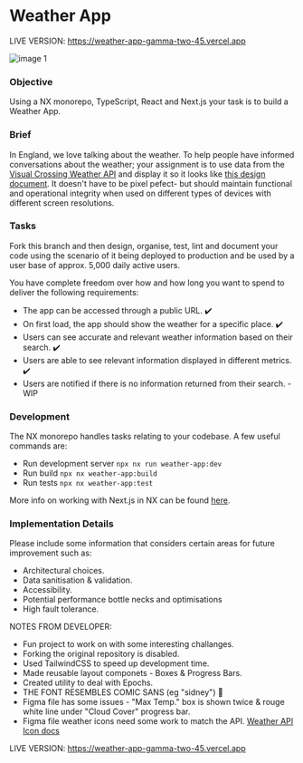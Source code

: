 # Weather App

LIVE VERSION: https://weather-app-gamma-two-45.vercel.app

![image 1](https://github.com/echo724/notion2md/assets/78376735/6b880ad1-3ff2-4cdd-8d06-ff708314772d)

### Objective

Using a NX monorepo, TypeScript, React and Next.js your task is to build a Weather App.

### Brief

In England, we love talking about the weather. To help people have informed conversations about the weather; your assignment is to use data from the [Visual Crossing Weather API](https://www.visualcrossing.com/resources/documentation/weather-api/timeline-weather-api/) and display it so it looks like [this design document](https://www.figma.com/file/FNdVsOUJA53CWMW9mnraYk/Weather-App?type=design&node-id=0%3A1&t=FPsFSmGIgDaH48F6-1). It doesn't have to be pixel pefect- but should maintain functional and operational integrity when used on different types of devices with different screen resolutions.

### Tasks

Fork this branch and then design, organise, test, lint and document your code using the scenario of it being deployed to production and be used by a user base of approx. 5,000 daily active users.

You have complete freedom over how and how long you want to spend to deliver the following requirements:

- The app can be accessed through a public URL. ✔️
- On first load, the app should show the weather for a specific place. ✔️
- Users can see accurate and relevant weather information based on their search. ✔️
- Users are able to see relevant information displayed in different metrics. ✔️
- Users are notified if there is no information returned from their search. - WIP

### Development

The NX monorepo handles tasks relating to your codebase. A few useful commands are:

- Run development server `npx nx run weather-app:dev`
- Run build `npx nx weather-app:build`
- Run tests `npx nx weather-app:test`

More info on working with Next.js in NX can be found [here](https://nx.dev/packages/next#setting-up-next.js).

### Implementation Details

Please include some information that considers certain areas for future improvement such as:

- Architectural choices.
- Data sanitisation & validation.
- Accessibility.
- Potential performance bottle necks and optimisations
- High fault tolerance.

NOTES FROM DEVELOPER:

- Fun project to work on with some interesting challanges.
- Forking the original repository is disabled.
- Used TailwindCSS to speed up development time.
- Made reusable layout componets - Boxes & Progress Bars.
- Created utility to deal with Epochs.
- THE FONT RESEMBLES COMIC SANS (eg "sidney") 🤣
- Figma file has some issues - "Max Temp." box is shown twice & rouge white line under "Cloud Cover" progress bar.
- Figma file weather icons need some work to match the API. [Weather API Icon docs](https://www.visualcrossing.com/resources/documentation/weather-api/defining-icon-set-in-the-weather-api/)

LIVE VERSION: https://weather-app-gamma-two-45.vercel.app

